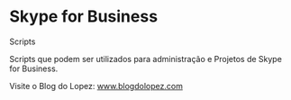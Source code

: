 # Skype for Business
Scripts

Scripts que podem ser utilizados para administração e Projetos de Skype for Business.

Visite o Blog do Lopez: www.blogdolopez.com
